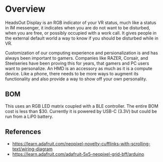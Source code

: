 # Overview

HeadsOut Display is an RGB indicator of your VR status, much like a status in IM messenger, it indicates when you are do not want to be disturbed, when you are free, or possibly occupied with a work call.  It gives people in the external default world a way to know if you should be disturbed while in VR.

Customization of our computing experience and persionalization is and has always been important to gamers.  Companies like RAZER, Corsair, and Steelseries have been proving this for years, that gamers and PC users want to personalize.  An HMD is an accessory as much as it is a compute device.  Like a phone, there needs to be more ways to augment its functionality and also provide a way to show off your own personality.

## BOM

This uses an RGB LED matrix coupled with a BLE controller.  The entire BOM cost is less than $30.  Currently it is powered by USB-C (3.3V) but could be run from a LiP0 battery.

## References

- https://learn.adafruit.com/neopixel-novelty-cufflinks-with-scrolling-text/wiring-diagram
- https://learn.adafruit.com/adafruit-5x5-neopixel-grid-bff/arduino

